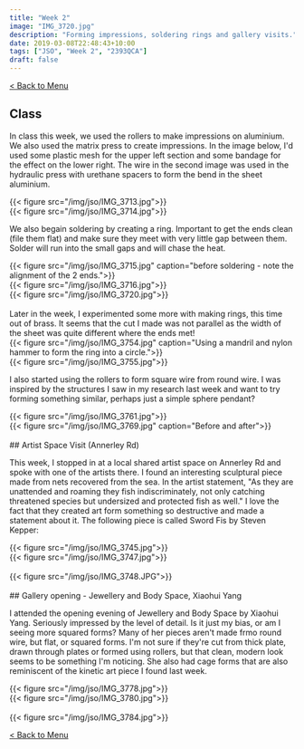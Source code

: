 ```yaml
---
title: "Week 2"
image: "IMG_3720.jpg"
description: "Forming impressions, soldering rings and gallery visits."
date: 2019-03-08T22:48:43+10:00
tags: ["JSO", "Week 2", "2393QCA"]
draft: false
---
```

[< Back to Menu](/jso/)

## Class
In class this week, we used the rollers to make impressions on aluminium.  We also used the matrix press to create impressions.  In the image below, I'd used some plastic mesh for the upper left section and some bandage for the effect on the lower right.  The wire in the second image was used in the hydraulic press with urethane spacers to form the bend in the sheet aluminium.

<div class="row">
    <div class="6u 12u$(medium)">
        {{< figure src="/img/jso/IMG_3713.jpg">}}
    </div>
    <div class="6u 12u$(medium)">
        {{< figure src="/img/jso/IMG_3714.jpg">}}
    </div>
</div>

We also begain soldering by creating a ring.  Important to get the ends clean (file them flat) and make sure they meet with very little gap between them.  Solder will run into the small gaps and will chase the heat.

<div class="row">
    <div class="4u 12u$(medium)">
        {{< figure src="/img/jso/IMG_3715.jpg" caption="before soldering - note the alignment of the 2 ends.">}}
    </div>
    <div class="4u 12u$(medium)">
        {{< figure src="/img/jso/IMG_3716.jpg">}}
    </div>
    <div class="4u 12u$(medium)">
        {{< figure src="/img/jso/IMG_3720.jpg">}}
    </div>
</div>

<br>
Later in the week, I experimented some more with making rings, this time out of brass.  It seems that the cut I made was not parallel as the width of the sheet was quite different where the ends met!
<div class="row">
    <div class="6u 12u$(medium)">
        {{< figure src="/img/jso/IMG_3754.jpg" caption="Using a mandril and nylon hammer to form the ring into a circle.">}}
    </div>
    <div class="6u 12u$(medium)">
        {{< figure src="/img/jso/IMG_3755.jpg">}}
    </div>
</div>

I also started using the rollers to form square wire from round wire.  I was inspired by the structures I saw in my research last week and want to try forming something similar, perhaps just a simple sphere pendant?

<div class="row">
    <div class="6u 12u$(medium)">
        {{< figure src="/img/jso/IMG_3761.jpg">}}
    </div>
    <div class="6u 12u$(medium)">
        {{< figure src="/img/jso/IMG_3769.jpg" caption="Before and after">}}
    </div>
</div>


<br>
## Artist Space Visit (Annerley Rd)

This week, I stopped in at a local shared artist space on Annerley Rd and spoke with one of the artists there.  I found an interesting sculptural piece made from nets recovered from the sea.  In the artist statement, "As they are unattended and roaming they fish indiscriminately, not only catching threatened species but undersized and protected fish as well."  I love the fact that they created art form something so destructive and made a statement about it.  The following piece is called Sword Fis by Steven Kepper:

<div class="row">
    <div class="4u 12u$(medium)">
        {{< figure src="/img/jso/IMG_3745.jpg">}}
    </div>
    <div class="4u 12u$(medium)">
        {{< figure src="/img/jso/IMG_3747.jpg">}}
    </div>
    <div class="4u 12u$(medium)">
        <br>
        {{< figure src="/img/jso/IMG_3748.JPG">}}
    </div>
</div>

<br>
## Gallery opening - Jewellery and Body Space, Xiaohui Yang

I attended the opening evening of Jewellery and Body Space by Xiaohui Yang.  Seriously impressed by the level of detail.  Is it just my bias, or am I seeing more squared forms?  Many of her pieces aren't made frmo round wire, but flat, or squared forms.  I'm not sure if they're cut from thick plate, drawn through plates or formed using rollers, but that clean, modern look seems to be something I'm noticing.  She also had cage forms that are also reminiscent of the kinetic art piece I found last week.

<div class="row">
    <div class="4u 12u$(medium)">
        {{< figure src="/img/jso/IMG_3778.jpg">}}
    </div>
    <div class="4u 12u$(medium)">
        {{< figure src="/img/jso/IMG_3780.jpg">}}
    </div>
    <div class="4u 12u$(medium)">
        <br>
        {{< figure src="/img/jso/IMG_3784.jpg">}}
    </div>
</div>


[< Back to Menu](/jso/)


